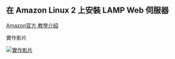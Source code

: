 ## 在 Amazon Linux 2 上安裝 LAMP Web 伺服器
[Amazon官方 教學介紹](https://docs.aws.amazon.com/zh_tw/AWSEC2/latest/UserGuide/ec2-lamp-amazon-linux-2.html)  
  
實作影片

[![實作影片](http://img.youtube.com/vi/umyd4TxMfMQ/0.jpg)](https://youtu.be/zJW_QvX7rC0)
 
